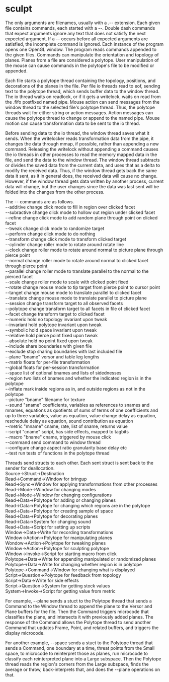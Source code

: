 # sculpt

The only arguments are filenames, usually with a .-- extension. Each given file contains commands, each started with a --. Double dash commands that expect arguments ignore any text that does not satisfy the next expected argument. If a -- occurs before all expected arguments are satisfied, the incomplete command is ignored. Each instance of the program opens one OpenGL window. The program reads commands appended to the given files. Commands can manipulate the orientation and topology of planes. Planes from a file are considered a polytope. User manipulation of the mouse can cause commands in the polytope's file to be modified or appended.

Each file starts a polytope thread containing the topology, positions, and decorations of the planes in the file. Per file io threads read to eof, sending text to the polytope thread, which sends buffer data to the window thread. The io thread waits on readlock, or if it gets a writelock, waits on read from the .fifo postfixed named pipe. Mouse action can send messages from the window thread to the selected file's polytope thread. Thus, the polytope threads wait for either string or action messages. Action messages can cause the polytope thread to change or append to the named pipe. Mouse motion can cause transformation data to be sent to the io thread.

Before sending data to the io thread, the window thread saves what it sends. When the writelocker reads transformation data from the pipe, it changes the data through mmap, if possible, rather than appending a new command. Releasing the writelock without appending a command causes the io threads in other processes to read the memory mapped data in the file, and send the data to the window thread. The window thread subtracts or divides the saved data from the current data, and uses that as a delta to modify the received data. Thus, if the window thread gets back the same data it sent, as it in general does, the received data will cause no change. However, if the window thread gets data written by another process, current data will change, but the user changes since the data was last sent will be folded into the changes from the other process.  

The -- commands are as follows.  
--additive change click mode to fill in region over clicked facet  
--subractive change click mode to hollow out region under clicked facet  
--refine change click mode to add random plane through point on clicked facet  
--tweak change click mode to randomize target  
--perform change click mode to do nothing  
--transform change click mode to transform clicked target  
--cylinder change roller mode to rotate around rotate line  
--clock change roller mode to rotate around normal to picture plane through pierce point  
--normal change roller mode to rotate around normal to clicked facet through pierce point  
--parallel change roller mode to translate parallel to the normal to the pierced facet  
--scale change roller mode to scale with clicked point fixed  
--rotate change mouse mode to tip target from pierce point to cursor point  
--tanget change mouse mode to translate parallel to clicked facet  
--translate change mouse mode to translate parallel to picture plane  
--session change transform target to all observed facets  
--polytope change transform target to all facets in file of clicked facet  
--facet change transform target to clicked facet  
--numeric hold no topology invariant upon tweak  
--invariant hold polytope invariant upon tweak  
--symbolic hold space invariant upon tweak  
--relative hold pierce point fixed upon tweak  
--absolute hold no point fixed upon tweak  
--include share boundaries with given file  
--exclude stop sharing boundaries with last included file  
--plane "bname" versor and table leg lengths  
--matrix floats for per-file transformation  
--global floats for per-session transformation  
--space list of optional bnames and lists of sidednesses  
--region two lists of bnames and whether the indicated region is in the polytope  
--inflate mark inside regions as in, and outside regions as not in the polytope  
--picture "bname" filename for texture  
--sound "sname" coefficients, variables as references to snames and mnames, equations as quotients of sums of terms of one coefficients and up to three variables, value as equation, value change delay as equation, reschedule delay as equation, sound contribution as equation  
--metric "mname" cname, rate, list of sname, returns value  
--script "cname" script, has side effects, mapped to tagbits  
--macro "bname" cname, triggered by mouse click  
--command send command to window thread  
--configure change aspect ratio granularity base delay etc  
--test run tests of functions in the polytope thread  

Threads send structs to each other. Each sent struct is sent back to the sender for deallocation.  
Source->Struct->Destination  
Read->Command->Window for bringup  
Read->Sync->Window for applying transformations from other processes  
Read->Mode->Window for changing modes  
Read->Mode->Window for changing configurations  
Read->Data->Polytope for adding or changing planes  
Read->Data->Polytope for changing which regions are in the polytope  
Read->Data->Polytope for creating sample of space  
Read->Data->Polytope for decorating planes  
Read->Data->System for changing sound  
Read->Data->Script for setting up scripts  
Window->Data->Write for recording transformations  
Window->Action->Polytope for manipulating planes  
Wondow->Action->Polytope for tweaking planes  
Window->Action->Polytope for sculpting polytope  
Window->Invoke->Script for starting macro from click  
Polytope->Data->Write for appending manipulated or randomized planes  
Polytope->Data->Write for changing whether region is in polytope  
Polytope->Command->Window for changing what is displayed  
Script->Question->Polytope for feedback from topology  
Script->Data->Write for side effects  
Script->Question->System for getting stock values  
System->Invoke->Script for getting value from metric  

For example, --plane sends a stuct to the Polytope thread that sends a Command to the Window thread to append the plane to the Versor and Plane buffers for the file. Then the Command triggers microcode that classifies the plane, and intersects it with previously added planes. The response of the Command allows the Polytope thread to send another Command that updates Frame, Point, and related buffers, and triggers the display microcode.

For another example, --space sends a stuct to the Polytope thread that sends a Command, one boundary at a time, threat points from the Small space, to microcode to reinterpret those as planes, run microcode to classify each reinterpreted plane into a Large subspace. Then the Polytope thread reads the region's corners from the Large subspace, finds the average or throw, back-interprets that, and does the --plane operations on that.

